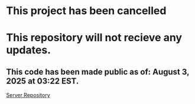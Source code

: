 # This project has been cancelled
# This repository will not recieve any updates.
## This code has been made public as of: August 3, 2025 at 03:22 EST.

[Server Repository](https://github.com/Gremlin-Games-LLC/NuclearServer)
